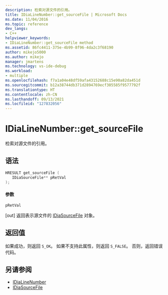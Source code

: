 ```yaml
---
description: 检索对源文件的引用。
title: IDiaLineNumber::get_sourceFile | Microsoft Docs
ms.date: 11/04/2016
ms.topic: reference
dev_langs:
- C++
helpviewer_keywords:
- IDiaLineNumber::get_sourceFile method
ms.assetid: 86fc4411-375e-4b99-8f96-4da2c3f68190
author: mikejo5000
ms.author: mikejo
manager: jmartens
ms.technology: vs-ide-debug
ms.workload:
- multiple
ms.openlocfilehash: f7a1a04e48df59afa43152688c15e90a82da451d
ms.sourcegitcommit: b12a38744db371d2894769ecf305585f9577792f
ms.translationtype: HT
ms.contentlocale: zh-CN
ms.lasthandoff: 09/13/2021
ms.locfileid: "127832056"
---
```

# <a name="idialinenumberget_sourcefile"></a>IDiaLineNumber::get_sourceFile
检索对源文件的引用。

## <a name="syntax"></a>语法

```C++
HRESULT get_sourceFile ( 
   IDiaSourceFile** pRetVal
);
```

#### <a name="parameters"></a>参数
 `pRetVal`

[out] 返回表示源文件的 [IDiaSourceFile](../../debugger/debug-interface-access/idiasourcefile.md) 对象。

## <a name="return-value"></a>返回值
 如果成功，则返回 `S_OK`。 如果不支持此属性，则返回 `S_FALSE`。 否则，返回错误代码。

## <a name="see-also"></a>另请参阅
- [IDiaLineNumber](../../debugger/debug-interface-access/idialinenumber.md)
- [IDiaSourceFile](../../debugger/debug-interface-access/idiasourcefile.md)
